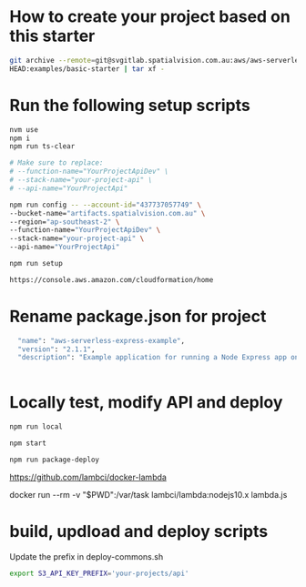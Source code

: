 
# How to create your project based on this starter
```bash
git archive --remote=git@svgitlab.spatialvision.com.au:aws/aws-serverless-express-336.git \
HEAD:examples/basic-starter | tar xf -
```

# Run the following setup scripts
```bash
nvm use
npm i
npm run ts-clear

# Make sure to replace:
# --function-name="YourProjectApiDev" \
# --stack-name="your-project-api" \
# --api-name="YourProjectApi"

npm run config -- --account-id="437737057749" \
--bucket-name="artifacts.spatialvision.com.au" \
--region="ap-southeast-2" \
--function-name="YourProjectApiDev" \
--stack-name="your-project-api" \
--api-name="YourProjectApi"

npm run setup

https://console.aws.amazon.com/cloudformation/home
```

# Rename package.json for project
```bash
  "name": "aws-serverless-express-example",
  "version": "2.1.1",
  "description": "Example application for running a Node Express app on AWS Lambda using Amazon API Gateway.",
  
```

# Locally test, modify API and deploy
```bash
npm run local

npm start

npm run package-deploy
```

https://github.com/lambci/docker-lambda

docker run --rm -v "$PWD":/var/task lambci/lambda:nodejs10.x lambda.js


# build, updload and deploy scripts

Update the prefix in deploy-commons.sh

```bash
export S3_API_KEY_PREFIX='your-projects/api'
```


